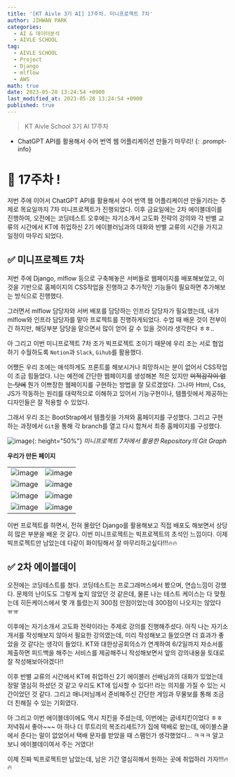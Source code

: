 ```yaml
---
title: '[KT Aivle 3기 AI] 17주차. 미니프로젝트 7차'
author: JIHWAN PARK
categories:
  - AI & 데이터분석
  - AIVLE SCHOOL
tag:
  - AIVLE SCHOOL
  - Project
  - Django
  - mlflow
  - AWS
math: true
date: 2023-05-28 13:24:54 +0900
last_modified_at: 2023-05-28 13:24:54 +0900
published: true
---
```

> KT Aivle School 3기 AI 17주차
- ChatGPT API를 활용해서 수어 번역 웹 어플리케이션 만들기 마무리!
{: .prompt-info}

# 🌟 17주차 !

저번 주에 이어서 ChatGPT API를 활용해서 수어 번역 웹 어플리케이션 만들기라는 주제로 목요일까지 7차 미니프로젝트가 진행되었다. 이후 금요일에는 2차 에이블데이를 진행하여, 오전에는 코딩테스트 오후에는 자기소개서 고도화 전략의 강의와 각 반별 교류의 시간에서 KT에 취업하신 2기 에이블러님과의 대화와 반별 교류의 시간을 가지고 일정이 마무리 되었다. 

## ✅ 미니프로젝트 7차

저번 주에 Django, mlflow 등으로 구축해놓은 서버들로 웹페이지를 배포해보았고, 이것을 기반으로 홈페이지의 CSS작업을 진행하고 추가적인 기능들이 필요하면 추가해보는 방식으로 진행했다.

그러면서 mlflow 담당자와 서버 배포를 담당하는 인프라 담당자가 필요했는데, 내가 mlflow와 인프라 담당자를 맡아 프로젝트를 진행하게되었다. 수업 때 배운 것이 전부이긴 하지만, 해당부분 담당을 맡으면서 많이 얻어 갈 수 있을 것이라 생각한다 ㅎㅎ..

아 그리고 이번 미니프로젝트 7차 조가 빅프로젝트 조이기 때문에 우리 조는 서로 협업하기 수월하도록 `Notion`과 `Slack`, `Gihub`를 활용했다.

어쨌든 우리 조에는 애석하게도 프론트를 해보시거나 희망하시는 분이 없어서 CSS작업이 조금 힘들었다. 나는 예전에 간단한 웹페이지를 생성해본 적은 있지만 ~~미적감각이 없는 탓에~~ 뭔가 이쁘장한 웹페이지를 구현하는 방법을 잘 모르겠었다. 그나마 Html, Css, JS가 작동하는 원리를 대략적으로 이해하고 있어서 기능구현이나, 템플릿에서 제공하는 디자인들은 잘 적용할 수 있었다.

그래서 우리 조는 BootStrap에서 템플릿을 가져와 홈페이지를 구성했다. 그리고 구현하는 과정에서 `Git`을 통해 각 branch를 열고 다시 합쳐서 최종 홈페이지를 구성했다.

![image](https://github.com/Jihwan98/Jihwan98.github.io/assets/76936390/406136a8-6c4a-4f4d-a26d-a5db697b664e){: height="50%"}
_미니프로젝트 7차에서 활용한 Repository의 Git Graph_


**우리가 만든 페이지**

|||
|---|---|
|![image](https://github.com/Jihwan98/Jihwan98.github.io/assets/76936390/8d7d3c11-e43c-4684-81de-e20893d6cb53)|![image](https://github.com/Jihwan98/Jihwan98.github.io/assets/76936390/1a6c99ed-db37-492d-99ff-9f44c3b99919)|
|![image](https://github.com/Jihwan98/Jihwan98.github.io/assets/76936390/212eb381-401b-426e-a674-c548d40fe79b)|![image](https://github.com/Jihwan98/Jihwan98.github.io/assets/76936390/bd5ececd-7e33-46a2-90f8-dc562868018f)|
|![image](https://github.com/Jihwan98/Jihwan98.github.io/assets/76936390/e4d46ede-e9d8-4b4b-a6c6-355515a656fe)|![image](https://github.com/Jihwan98/Jihwan98.github.io/assets/76936390/a825028f-93e8-479b-a889-50a388e2e26d)|
|![image](https://github.com/Jihwan98/Jihwan98.github.io/assets/76936390/0e5a2705-f4f9-45d8-8735-929091ed48d1)|![image](https://github.com/Jihwan98/Jihwan98.github.io/assets/76936390/25985d58-416d-416d-9c4c-bbe33c3ddcff)|

이번 프로젝트를 하면서, 전혀 몰랐던 Django를 활용해보고 직접 배포도 해보면서 상당히 많은 부분을 배운 것 같다. 이번 미니프로젝트는 빅프로젝트의 초석인 느낌이다. 이제 빅프로젝트만 남았는데 다같이 화이팅해서 잘 마무리하고싶다!!!🔥🔥

## ✅ 2차 에이블데이
오전에는 코딩테스트를 쳤다. 코딩테스트는 프로그래머스에서 봤으며, 연습느낌이 강했다. 문제의 난이도도 그렇게 높지 않았던 것 같은데, 물론 나는 테스트 케이스는 다 맞췄는데 히든케이스에서 몇 개 틀렸는지 300점 만점이었는데 300점이 나오지는 않았다 ㅠㅠ 

이후에는 자기소개서 고도화 전략이라는 주제로 강의를 진행해주셨다. 아직 나는 자기소개서를 작성해보지 않아서 필요한 강의였는데, 미리 작성해보고 들었으면 더 효과가 좋았을 것 같다는 생각이 들었다. KT와 대한상공회의소가 연계하여 6/2일까지 자소서를 제출하면 피드백을 해주는 서비스를 제공해주니 작성해보면서 앞의 강의내용을 토대로 잘 작성해보아야겠다!!

이후 반별 교류의 시간에서 KT에 취업하신 2기 에이블러 선배님과의 대화가 있었는데 정말 열심히 하셨던 것 같고 우리도 KT에 입사할 수 있다!! 라는 의지를 가질 수 있는 시간이었던 것 같다. 그리고 매니저님께서 준비해주신 간단한 게임과 무물보를 통해 조금 더 친해질 수 있는 기회였다.

아 그리고 이번 에이블데이에도 역시 치킨을 주셨는데, 이번에는 굽네치킨이었다 ㅎㅎ 저녁줘서 좋아~~~ 아 하나 더 루트리의 복조리세트?가 집에 택배로 왔는데, 에이블스쿨에서 준다는 말이 없었어서 택배 문자를 받았을 때 스팸인가 생각했었다... ㅋㅋㅋ 알고보니 에이블데이여서 주는 거였다!

이제 진짜 빅프로젝트만 남았는데, 남은 기간 열심히해서 원하는 곳에 취업하러 가자!!!🔥🔥